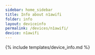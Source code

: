```yaml
---
sidebar: home_sidebar
title: Info about n1awifi
folder: info
layout: deviceinfo
permalink: /devices/n1awifi/
device: n1awifi
---
```

{% include templates/device_info.md %}